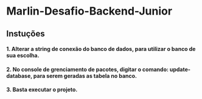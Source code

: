 # Marlin-Desafio-Backend-Junior

## Instuções

#### 1. Alterar a string de conexão do banco de dados, para utilizar o banco de sua escolha.
#### 2. No console de grenciamento de pacotes, digitar o comando: update-database, para serem geradas as tabela no banco.
#### 3. Basta executar o projeto. 
